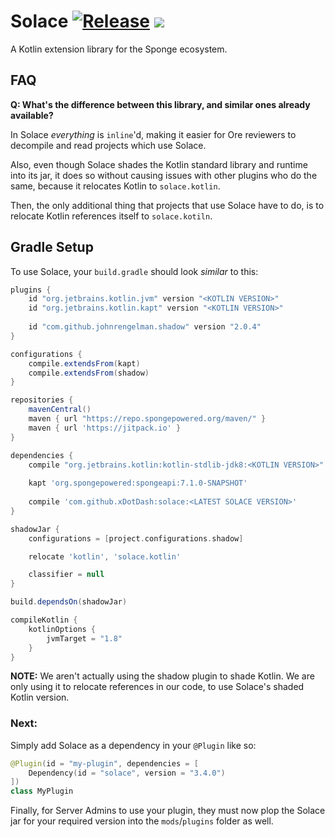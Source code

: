 # Solace [![Release](https://jitpack.io/v/xDotDash/Solace.svg)](https://jitpack.io/#xDotDash/Solace) [![](https://jitpack.io/v/xDotDash/Solace/month.svg)](https://jitpack.io/#xDotDash/Solace)

A Kotlin extension library for the Sponge ecosystem.

## FAQ

**Q: What's the difference between this library, and similar ones already available?**

In Solace *everything* is `inline`'d, making it easier for Ore reviewers to decompile and read projects which use Solace.

Also, even though Solace shades the Kotlin standard library and runtime into its jar,
    it does so without causing issues with other plugins who do the same, because it relocates Kotlin to `solace.kotlin`.
    
Then, the only additional thing that projects that use Solace have to do,
    is to relocate Kotlin references itself to `solace.kotiln`.

## Gradle Setup

To use Solace, your `build.gradle` should look *similar* to this:

```groovy
plugins {
    id "org.jetbrains.kotlin.jvm" version "<KOTLIN VERSION>"
    id "org.jetbrains.kotlin.kapt" version "<KOTLIN VERSION>"
    
    id "com.github.johnrengelman.shadow" version "2.0.4"
}

configurations {
    compile.extendsFrom(kapt)
    compile.extendsFrom(shadow)
}

repositories {
    mavenCentral()
    maven { url "https://repo.spongepowered.org/maven/" }
    maven { url 'https://jitpack.io' }
}

dependencies {
    compile "org.jetbrains.kotlin:kotlin-stdlib-jdk8:<KOTLIN VERSION>"
    
    kapt 'org.spongepowered:spongeapi:7.1.0-SNAPSHOT'
    
    compile 'com.github.xDotDash:solace:<LATEST SOLACE VERSION>'
}

shadowJar {
    configurations = [project.configurations.shadow]

    relocate 'kotlin', 'solace.kotlin'

    classifier = null
}

build.dependsOn(shadowJar)

compileKotlin {
    kotlinOptions {
        jvmTarget = "1.8"
    }
}
```

**NOTE:** We aren't actually using the shadow plugin to shade Kotlin.
We are only using it to relocate references in our code, to use Solace's shaded Kotlin version.

### Next:

Simply add Solace as a dependency in your `@Plugin` like so:

```kotlin
@Plugin(id = "my-plugin", dependencies = [
    Dependency(id = "solace", version = "3.4.0")
])
class MyPlugin
```

Finally, for Server Admins to use your plugin, they must now plop the Solace jar for your required version into the `mods`/`plugins` folder as well.